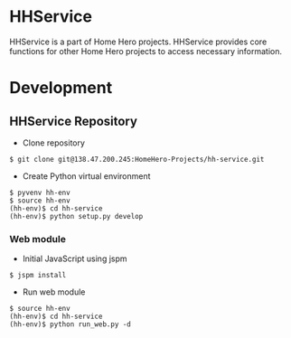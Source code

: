 # HHService

HHService is a part of Home Hero projects. HHService provides core functions for other Home Hero projects to access necessary information.

# Development

## HHService Repository

 * Clone repository

~~~~
$ git clone git@138.47.200.245:HomeHero-Projects/hh-service.git
~~~~

* Create Python virtual environment

~~~~
$ pyvenv hh-env
$ source hh-env
(hh-env)$ cd hh-service
(hh-env)$ python setup.py develop
~~~~

### Web module

* Initial JavaScript using jspm

~~~~
$ jspm install
~~~~

* Run web module

~~~~
$ source hh-env
(hh-env)$ cd hh-service
(hh-env)$ python run_web.py -d
~~~~
